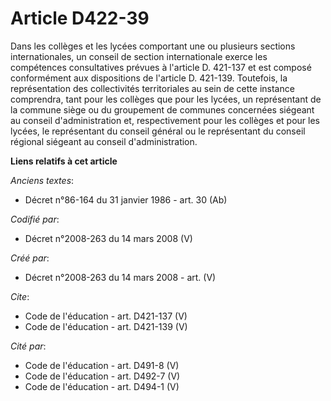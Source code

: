 # Article D422-39

Dans les collèges et les lycées comportant une ou plusieurs sections internationales, un conseil de section internationale
exerce les compétences consultatives prévues à l'article D. 421-137 et est composé conformément aux dispositions de l'article
D. 421-139. Toutefois, la représentation des collectivités territoriales au sein de cette instance comprendra, tant pour les
collèges que pour les lycées, un représentant de la commune siège ou du groupement de communes concernées siégeant au conseil
d'administration et, respectivement pour les collèges et pour les lycées, le représentant du conseil général ou le
représentant du conseil régional siégeant au conseil d'administration.

**Liens relatifs à cet article**

_Anciens textes_:

  - Décret n°86-164 du 31 janvier 1986 - art. 30 (Ab)

_Codifié par_:

  - Décret n°2008-263 du 14 mars 2008 (V)

_Créé par_:

  - Décret n°2008-263 du 14 mars 2008 - art. (V)

_Cite_:

  - Code de l'éducation - art. D421-137 (V)
  - Code de l'éducation - art. D421-139 (V)

_Cité par_:

  - Code de l'éducation - art. D491-8 (V)
  - Code de l'éducation - art. D492-7 (V)
  - Code de l'éducation - art. D494-1 (V)
